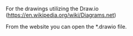 For the drawings utilizing the Draw.io (https://en.wikipedia.org/wiki/Diagrams.net)

From the website you can open the *.drawio file.